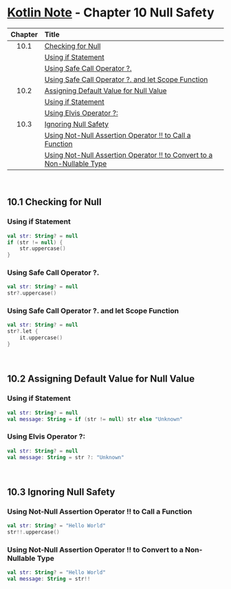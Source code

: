 # [Kotlin Note](../../README.md) - Chapter 10 Null Safety
| Chapter | Title |
| :-: | :- |
| 10.1 | [Checking for Null](#101-checking-for-null) |
|  | [Using if Statement](#using-if-statement) |
|  | [Using Safe Call Operator ?.](#using-safe-call-operator) |
|  | [Using Safe Call Operator ?. and let Scope Function](#using-safe-call-operator--and-let-scope-function) |
| 10.2 | [Assigning Default Value for Null Value](#102-assigning-default-value-for-null-value) |
|  | [Using if Statement](#using-if-statement-1) |
|  | [Using Elvis Operator ?:](#using-elvis-operator) |
| 10.3 | [Ignoring Null Safety](#103-ignoring-null-safety) |
|  | [Using Not-Null Assertion Operator !! to Call a Function](#using-not-null-assertion-operator--to-call-a-function) |
|  | [Using Not-Null Assertion Operator !! to Convert to a Non-Nullable Type](#using-not-null-assertion-operator--to-convert-to-a-non-nullable-type) |

<br />

## 10.1 Checking for Null
### Using if Statement
```kotlin
val str: String? = null
if (str != null) {
    str.uppercase()
}
```

### Using Safe Call Operator ?.
```kotlin
val str: String? = null
str?.uppercase()
```

### Using Safe Call Operator ?. and let Scope Function
```kotlin
val str: String? = null
str?.let {
    it.uppercase()
}
```

<br />

## 10.2 Assigning Default Value for Null Value
### Using if Statement
```kotlin
val str: String? = null
val message: String = if (str != null) str else "Unknown"
```

### Using Elvis Operator ?:
```kotlin
val str: String? = null
val message: String = str ?: "Unknown"
```

<br />

## 10.3 Ignoring Null Safety
### Using Not-Null Assertion Operator !! to Call a Function
```kotlin
val str: String? = "Hello World"
str!!.uppercase()
```

### Using Not-Null Assertion Operator !! to Convert to a Non-Nullable Type
```kotlin
val str: String? = "Hello World"
val message: String = str!!
```

<br />
